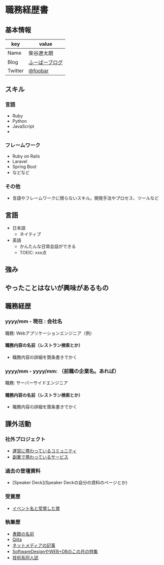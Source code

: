 # 職務経歴書

## 基本情報

|key|value|
|---|-----|
|Name|柴谷遼太朗|
|Blog|[ふーばーブログ](http://foobar.blog.com)|
|Twitter|[@foobar](https://twitter.com/foobar)|

## スキル
### 言語
- Ruby
- Python
- JavaScript
- 

### フレームワーク

- Ruby on Rails
- Laravel
- Spring Boot
- などなど

### その他

- 言語やフレームワークに限らないスキル。開発手法やプロセス、ツールなど

## 言語

- 日本語
  - ネイティブ
- 英語
  - かんたんな日常会話ができる
  - TOEIC: xxx点

## 強み

## やったことはないが興味があるもの

## 職務経歴

### yyyy/mm - 現在 : 会社名

職務: Webアプリケーションエンジニア（例）

#### 職務内容の名前（レストラン検索とか）

- 職務内容の詳細を箇条書きでかく

### yyyy/mm - yyyy/mm: （前職の企業名。あれば）

職務: サーバーサイドエンジニア

#### 職務内容の名前（レストラン検索とか）

- 職務内容の詳細を箇条書きでかく

## 課外活動

### 社外プロジェクト
* [運営に携わっているコミュニティ](そのコミュニティのconnpassやカンファレンスページのリンクとか)
* [副業で携わっているサービス](そのサービスのランディングページのリンクとか)

### 過去の登壇資料
* [Speaker Deck](Speaker Deckの自分の資料のページとか)

### 受賞歴
* [イベント名と受賞した賞](イベントのランディングページのリンクや、結果がわかる記事など)

### 執筆歴
* [書籍の名前](Amazonのリンクとか)
* [Qiita](Qiitaの自分のプロフィールのリンクとか)
* [ネットメディアの記事](記事のリンクとか)
* [SoftwareDesignやWEB+DBのこの月の特集](その月のアーカイブのリンクとか)
* [技術系同人誌](boothのリンクとか自分のサイトの紹介リンクとか)
